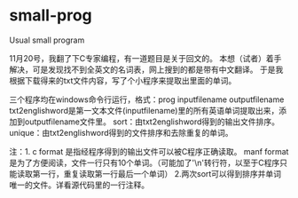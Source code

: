 # small-prog
Usual small program

11月20号，我翻了下C专家编程，有一道题目是关于回文的。
本想（试者）着手解决，可是发现找不到全英文的名词表，网上搜到的都是带有中文翻译。
于是我根据下载得来的txt文件内容，写了个小程序来提取出里面的单词。

三个程序均在windows命令行运行，格式：prog inputfilename outputfilename
txt2englishword是第一文本文件(inputfilename)里的所有英语单词提取出来，添加到outputfilename文件里。
sort：由txt2englishword得到的输出文件排序。
unique：由txt2englishword得到的文件排序和去除重复的单词。

注：1. c format 是指经程序得到的输出文件可以被C程序正确读取。
     manf format 是为了方便阅读，文件一行只有10个单词。（可能加了'\n'转行符，以至于C程序只能读取第一行，重复读取第一行最后一个单词）
    2.两次sort可以得到排序并单词唯一的文件。详看源代码里的一行注释。


